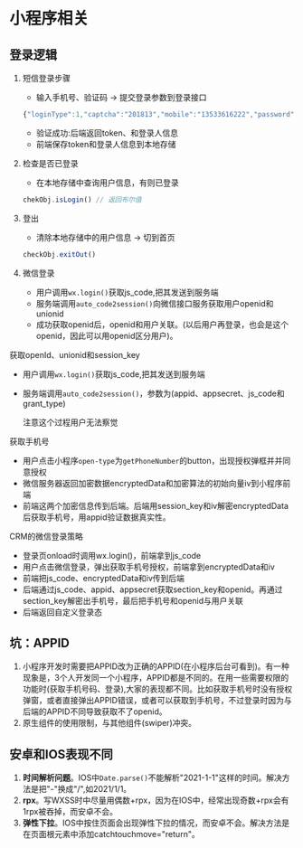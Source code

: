 # 小程序相关

## 登录逻辑

1. 短信登录步骤

   - 输入手机号、验证码 ->  提交登录参数到登录接口

   ```javascript
   {"loginType":1,"captcha":"201813","mobile":"13533616222","password":"201813","xcxJsCode":"011C9pll2mK6B745kInl
   ```

   - 验证成功:后端返回token、和登录人信息
   - 前端保存token和登录人信息到本地存储

2. 检查是否已登录

   - 在本地存储中查询用户信息，有则已登录

   ```javascript
   chekObj.isLogin() // 返回布尔值
   ```

3. 登出

   - 清除本地存储中的用户信息 -> 切到首页

   ```javascript
   checkObj.exitOut() 
   ```

4. 微信登录

   - 用户调用`wx.login()`获取js_code,把其发送到服务端
   - 服务端调用`auto_code2session()`向微信接口服务获取用户openid和unionid
   - 成功获取openid后，openid和用户关联。(以后用户再登录，也会是这个openid，因此可以用openid区分用户)。



获取openId、unionid和session_key

- 用户调用`wx.login()`获取js_code,把其发送到服务端

- 服务端调用`auto_code2session()`，参数为(appid、appsecret、js_code和grant_type)

  注意这个过程用户无法察觉

获取手机号

- 用户点击小程序`open-type`为`getPhoneNumber`的button，出现授权弹框并并同意授权
- 微信服务器返回加密数据encryptedData和加密算法的初始向量iv到小程序前端
- 前端这两个加密信息传到后端。后端用session_key和iv解密encryptedData后获取手机号，用appid验证数据真实性。

CRM的微信登录策略

- 登录页onload时调用wx.login()，前端拿到js_code
- 用户点击微信登录，弹出获取手机号授权，前端拿到encryptedData和iv
- 前端把js_code、encryptedData和iv传到后端
- 后端通过js_code、appid、appsecret获取section_key和openid。再通过section_key解密出手机号，最后把手机号和openid与用户关联
- 后端返回自定义登录态

## 坑：APPID

1. 小程序开发时需要把APPID改为正确的APPID(在小程序后台可看到)。有一种现象是，3个人开发同一个小程序，APPID都是不同的。在用一些需要权限的功能时(获取手机号码、登录),大家的表现都不同。比如获取手机号时没有授权弹窗，或者直接弹出APPID错误，或者可以获取到手机号，不过登录时因为与后端的APPID不同导致获取不了openid。
2. 原生组件的使用限制，与其他组件(swiper)冲突。



## 安卓和IOS表现不同

1. **时间解析问题**。IOS中`Date.parse()`不能解析"2021-1-1"这样的时间。解决方法是把"-"换成"/",如2021/1/1。
2. **rpx**。写WXSS时中尽量用偶数+rpx，因为在IOS中，经常出现奇数+rpx会有1rpx被吞掉，而安卓不会。
3. **弹性下拉**。IOS中按住页面会出现弹性下拉的情况，而安卓不会。解决方法是在页面根元素中添加catchtouchmove="return"。
